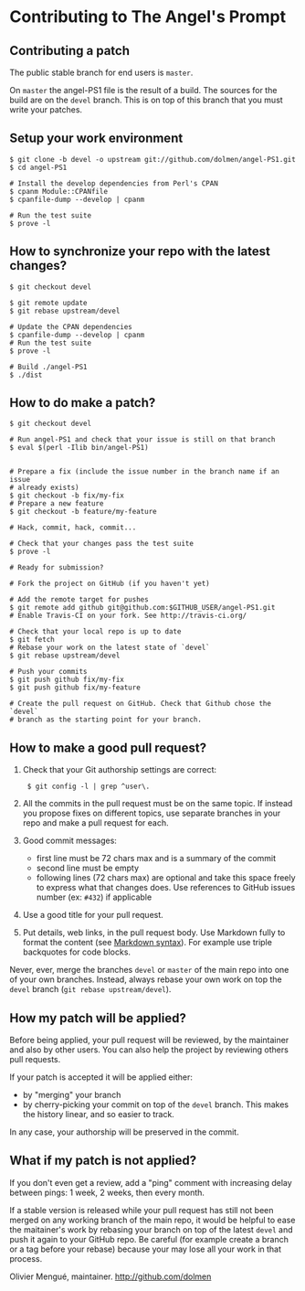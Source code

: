 Contributing to The Angel's Prompt
==================================

Contributing a patch
--------------------

The public stable branch for end users is `master`.

On `master` the angel-PS1 file is the result of a build. The sources for
the build are on the `devel` branch. This is on top of this branch that you
must write your patches.


Setup your work environment
---------------------------

    $ git clone -b devel -o upstream git://github.com/dolmen/angel-PS1.git
    $ cd angel-PS1

    # Install the develop dependencies from Perl's CPAN
    $ cpanm Module::CPANfile
    $ cpanfile-dump --develop | cpanm

    # Run the test suite
    $ prove -l

How to synchronize your repo with the latest changes?
-----------------------------------------------------

    $ git checkout devel

    $ git remote update
    $ git rebase upstream/devel

    # Update the CPAN dependencies
    $ cpanfile-dump --develop | cpanm
    # Run the test suite
    $ prove -l

    # Build ./angel-PS1
    $ ./dist

How to do make a patch?
-----------------------

    $ git checkout devel

    # Run angel-PS1 and check that your issue is still on that branch
    $ eval $(perl -Ilib bin/angel-PS1)


    # Prepare a fix (include the issue number in the branch name if an issue
    # already exists)
    $ git checkout -b fix/my-fix
    # Prepare a new feature
    $ git checkout -b feature/my-feature

    # Hack, commit, hack, commit...

    # Check that your changes pass the test suite
    $ prove -l

    # Ready for submission?

    # Fork the project on GitHub (if you haven't yet)

    # Add the remote target for pushes
    $ git remote add github git@github.com:$GITHUB_USER/angel-PS1.git
    # Enable Travis-CI on your fork. See http://travis-ci.org/

    # Check that your local repo is up to date
    $ git fetch
    # Rebase your work on the latest state of `devel`
    $ git rebase upstream/devel

    # Push your commits
    $ git push github fix/my-fix
    $ git push github fix/my-feature

    # Create the pull request on GitHub. Check that Github chose the `devel`
    # branch as the starting point for your branch.


How to make a good pull request?
--------------------------------

1. Check that your Git authorship settings are correct:

        $ git config -l | grep ^user\.

2. All the commits in the pull request must be on the same topic. If instead
   you propose fixes on different topics, use separate branches in your repo
   and make a pull request for each.
3. Good commit messages:
     - first line must be 72 chars max and is a summary of the commit
     - second line must be empty
     - following lines (72 chars max) are optional and take this space freely
       to express what that changes does.
       Use references to GitHub issues number (ex: `#432`) if applicable
4. Use a good title for your pull request.
5. Put details, web links, in the pull request body. Use Markdown fully to
   format the content (see
   [Markdown syntax](http://daringfireball.net/projects/markdown/syntax)).
   For example use triple backquotes for code blocks.


Never, ever, merge the branches `devel` or `master` of the main repo into one
of your own branches. Instead, always rebase your own work on top the `devel`
branch (`git rebase upstream/devel`).

How my patch will be applied?
-----------------------------

Before being applied, your pull request will be reviewed, by the maintainer
and also by other users. You can also help the project by reviewing others
pull requests.

If your patch is accepted it will be applied either:
- by "merging" your branch
- by cherry-picking your commit on top of the `devel` branch. This makes the
  history linear, and so easier to track.

In any case, your authorship will be preserved in the commit.

What if my patch is not applied?
--------------------------------

If you don't even get a review, add a "ping" comment with increasing delay
between pings: 1 week, 2 weeks, then every month.

If a stable version is released while your pull request has still not been
merged on any working branch of the main repo, it would be helpful to ease
the maitainer's work by rebasing your branch on top of the latest `devel`
and push it again to your GitHub repo. Be careful (for example create a
branch or a tag before your rebase) because your may lose all your work in
that process.


Olivier Mengué, maintainer.
http://github.com/dolmen
